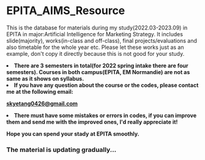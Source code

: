 # EPITA_AIMS_Resource
This is the database for materials during my study(2022.03-2023.09) in EPITA in major:Artificial Intelligence for Marketing Strategy.
It includes slide(majority), works(in-class and off-class), final projects/evaluations and also timetable for the whole year etc. Please let these works just as an example, don't copy it directly because this is not good for your study.

<li><b> There are 3 semesters in total(for 2022 spring intake there are four semesters). Courses in both campus(EPITA, EM Normandie) are not as same as it shows on syllabus.</b></li>

<li><b>If you have any question about the course or the codes, please contact me at the following email:</b></li>

<b>skyetang0426@gmail.com</b>

<li> <b> There must have some mistakes or errors in codes, if you can improve them and send me with the improved ones, I'd really appreciate it!</b> </li>

<b>Hope you can spend your stady at EPITA smoothly.</b>

### The material is updating gradually...
